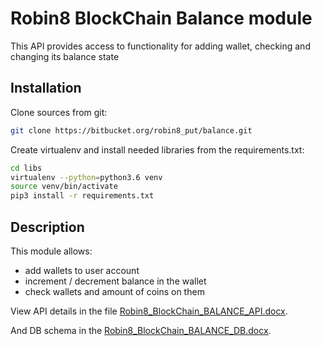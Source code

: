 # Robin8 BlockChain Balance module

This API provides access to functionality for adding wallet, checking and changing its balance state

## Installation

Clone sources from git:

```bash
git clone https://bitbucket.org/robin8_put/balance.git
```

Create virtualenv and install needed libraries from the requirements.txt:

```bash
cd libs
virtualenv --python=python3.6 venv
source venv/bin/activate
pip3 install -r requirements.txt
```

## Description

This module allows:

- add wallets to user account
- increment / decrement balance in the wallet
- check wallets and amount of coins on them

View API details in the file [Robin8_BlockChain_BALANCE_API.docx](Robin8_BlockChain_BALANCE_API.docx).

And DB schema in the [Robin8_BlockChain_BALANCE_DB.docx](Robin8_BlockChain_BALANCE_DB.docx).

